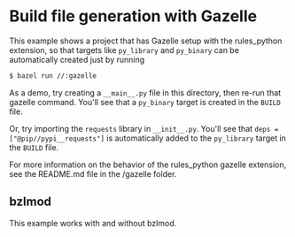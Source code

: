# Build file generation with Gazelle

This example shows a project that has Gazelle setup with the rules_python
extension, so that targets like `py_library` and `py_binary` can be
automatically created just by running

```sh
$ bazel run //:gazelle
```

As a demo, try creating a `__main__.py` file in this directory, then
re-run that gazelle command. You'll see that a `py_binary` target
is created in the `BUILD` file.

Or, try importing the `requests` library in `__init__.py`.
You'll see that `deps = ["@pip//pypi__requests"]` is automatically
added to the `py_library` target in the `BUILD` file.

For more information on the behavior of the rules_python gazelle extension,
see the README.md file in the /gazelle folder.

## bzlmod

This example works with and without bzlmod.
